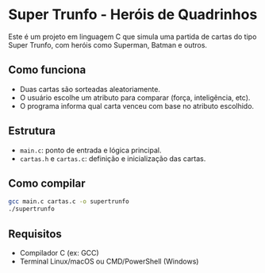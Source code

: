 # Super Trunfo - Heróis de Quadrinhos

Este é um projeto em linguagem C que simula uma partida de cartas do tipo Super Trunfo, com heróis como Superman, Batman e outros.

## Como funciona

- Duas cartas são sorteadas aleatoriamente.
- O usuário escolhe um atributo para comparar (força, inteligência, etc).
- O programa informa qual carta venceu com base no atributo escolhido.

## Estrutura

- `main.c`: ponto de entrada e lógica principal.
- `cartas.h` e `cartas.c`: definição e inicialização das cartas.

## Como compilar

```bash
gcc main.c cartas.c -o supertrunfo
./supertrunfo
```

## Requisitos

- Compilador C (ex: GCC)
- Terminal Linux/macOS ou CMD/PowerShell (Windows)